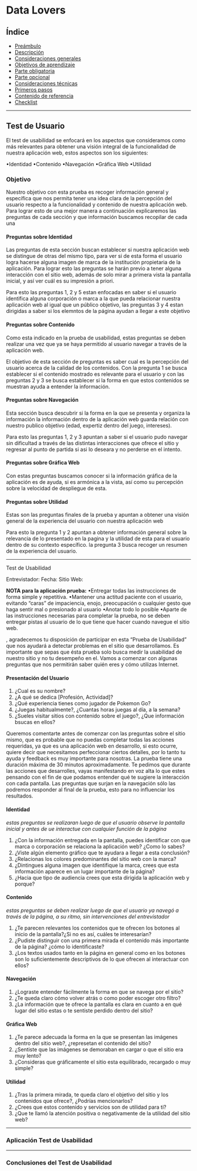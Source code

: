 # **Data Lovers**

## **Índice**

* [Preámbulo](#preámbulo)
* [Descripción](#resumen-del-proyecto)
* [Consideraciones generales](#consideraciones-generales)
* [Objetivos de aprendizaje](#objetivos-de-aprendizaje)
* [Parte obligatoria](#parte-obligatoria)
* [Parte opcional](#parte-opcional-hacker-edition)
* [Consideraciones técnicas](#consideraciones-técnicas)
* [Primeros pasos](#primeros-pasos)
* [Contenido de referencia](#contenido-de-referencia)
* [Checklist](#checklist)

___

## Test de Usuario 

El test de usabilidad se enfocará en los aspectos que consideramos como más relevantes para obtener una visión integral de la funcionalidad de nuestra aplicación web, estos aspectos son los siguientes:
    
 •Identidad 
 •Contenido 
 •Navegación 
 •Gráfica Web 
 •Utilidad 
 
 ### Objetivo
 Nuestro objetivo con esta prueba es recoger información general y específica que nos permita tener una idea clara de la percepción del usuario respecto a la funcionalidad y contenido de nuestra aplicación web. Para lograr esto de una mejor manera a continuación explicaremos las preguntas de cada sección y que información buscamos recopilar de cada una

 #### Preguntas sobre Identidad
 
Las preguntas de esta sección buscan establecer si nuestra aplicación web se distingue de otras del mismo tipo, para ver si de esta forma el usuario logra hacerse alguna imagen de marca de la institución propietaria de la aplicación. Para lograr esto las preguntas se harán previo a tener alguna interacción con el sitio web, además de solo mirar a primera vista la pantalla inicial, y así ver cuál es su impresión a priori.

Para esto las preguntas 1, 2 y 5 estan enfocadas en saber si el usuario identifica alguna corporación o marca a la que pueda relacionar nuestra aplicación web al igual que un público objetivo, las preguntas 3 y 4 estan dirigidas a saber si los elemntos de la página ayudan a llegar a este objetivo

#### Preguntas sobre Contenido

Como esta indicado en la prueba de usabilidad, estas preguntas se deben realizar una vez que ya se haya permitido al usuario navegar a través de la aplicación web.

El objetivo de esta sección de preguntas es saber cual es la percepción del usuario acerca de la calidad de los contenidos. Con la pregunta 1 se busca establecer si el contenido mostrado es relevante para el usuario y con las preguntas 2 y 3 se busca establecer si la forma en que estos contenidos se muestran ayuda a entender la información.

#### Preguntas sobre Navegación

Esta sección busca descubrir si la forma en la que se presenta y organiza la información la información dentro de la aplicación web guarda relación con nuestro publico objetivo (edad, expertiz dentro del juego, intereses).

Para esto las preguntas 1, 2 y 3 apuntan a saber si el usuario pudo navegar sin dificultad a través de las distintas interacciones que ofrece el sitio y regresar al punto de partida si asi lo deseara y no perderse en el intento.

#### Preguntas sobre Gráfica Web

Con estas preguntas buscamos conocer si la información gráfica de la aplicación es de ayuda, si es armónica a la vista, así como su percepción sobre la velocidad de despliegue de esta.

#### Preguntas sobre Utilidad

Estas son las preguntas finales de la prueba y apuntan a obtener una visión general de la experiencia del usuario con nuestra aplicación web

Para esto la pregunta 1 y 2 apuntan a obtener información general sobre la relevancia de lo presentado en la  pagina y la utilidad de esta para el usuario dentro de su contexto específico. la pregunta 3 busca recoger un resumen de la experiencia del usuario.

___

Test de Usabilidad

Entrevistador: 
Fecha:
Sitio Web: 

**NOTA para la aplicación prueba:** 
•Entregar todas las instrucciones de forma simple y repetitiva. 
•Mantener una actitud paciente con el usuario, evitando “caras” de impaciencia, enojo, preocupación o cualquier gesto que haga sentir mal o presionado al usuario 
•Anotar todo lo posible 
•Aparte de las instrucciones necesarias para completar la prueba, no se deben entregar pistas al usuario de lo que tiene que hacer cuando navegue el sitio web. 

 <Nombre usuario>, agradecemos tu disposición de participar en esta “Prueba de Usabilidad”  que nos ayudará a detectar problemas en el sitio que desarrollamos.  Es importante que sepas que ésta prueba solo busca medir la usabilidad de nuestro sitio y no tu desempeño en el. Vamos a comenzar con algunas preguntas que nos permitirán saber quién eres y cómo utilizas Internet. 

#### Presentación del Usuario
1. ¿Cual es su nombre? 
2. ¿A qué se dedica [Profesión, Actividad]? 
3. ¿Qué experiencia tienes como jugador de Pokemon Go? 
4. ¿Juegas habitualmente?, ¿Cuantas horas juegas al día, a la semana? 
5. ¿Sueles visitar sitios con contenido sobre el juego?, ¿Que información bsucas en ellos?

  Queremos  comentarte  antes  de  comenzar  con  las  preguntas  sobre  el  sitio  mismo, que es probable que no puedas completar todas las acciones requeridas, ya que es una aplicación web en desarrollo, si esto ocurre, quiere decir que necesitamos perfeccionar ciertos detalles, por lo tanto tu ayuda y feedback es muy importante para nosotras.   La   prueba   tiene   una   duración   máxima   de   30   minutos   aproximadamente. Te pedimos que  durante  las  acciones  que  desarrolles,  vayas manifestando  en  voz  alta  lo  que  estes  pensando  con  el  fin  de  que  podamos  entender  qué  te  sugiere la interacción con  cada  pantalla.  Las preguntas que surjan en la navegación sólo las podremos responder al final de la prueba, esto para no influenciar los resultados.

#### Identidad
*estas preguntas se realizaran luego de que el usuario observe la pantalla inicial y antes de ue interactue con cualquier función de la página*

1. ¿Con la información entregada en la pantalla, puedes identificar con que marca o corporación se relaciona la aplicación web? ¿Como lo sabes?
2. ¿Viste algún elemento gráfico que te ayudara a llegar a esta conclusión?
3. ¿Relacionas los colores predominantes del sitio web con la marca?
4. ¿Dintingues alguna imagen que identifique la marca, crees que esta información aparece en un lugar importante de la página?
5. ¿Hacia que tipo de audiencia crees que esta dirigida la aplicación web y porque?

#### Contenido
*estas preguntas se deben realizar luego de que el usuario ya navegó a través de la página, a su ritmo, sin intervenciones del entrevistador*

1. ¿Te parecen relevantes los contenidos que te ofrecen los botones al inicio de la pantalla?¿Si no es así, cuáles te interesarían?
2. ¿Pudiste distinguir con una primera mirada el contenido más importante de la página? ¿cómo lo identificaste?
3. ¿Los textos usados tanto en la página en general como en los botones son lo suficientemente descriptivos de lo que ofrecen al interactuar con ellos?

#### Navegación

1. ¿Lograste entender fácilmente la forma en que se navega por el sitio?
2. ¿Te queda claro cómo volver atrás o como poder escoger otro filtro?
3. ¿La información que te ofrece la pantalla es clara en cuanto a en qué lugar del sitio estas o te sentiste perdido dentro del sitio?

#### Gráfica Web

1. ¿Te parece adecuada la forma en la que se presentan las imágenes dentro del sitio web?, ¿represetan el contenido del sitio?
2. ¿Sentiste que las imágenes se demoraban en cargar o que el sitio era muy lento?
3. ¿Consideras que gráficamente el sitio esta equilibrado, recargado o muy simple?

#### Utilidad

1. ¿Tras la primera mirada, te queda claro el objetivo del sitio y los contenidos que ofrece?, ¿Podrías mencionarlos?
2. ¿Crees que estos contenido y servicios son de utilidad para ti?
3. ¿Que te llamó la atención positiva o negativamente de la utilidad del sitio web?
___

### Aplicación Test de Usabilidad


___

### Conclusiones del Test de Usabilidad